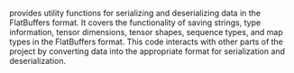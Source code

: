 provides utility functions for serializing and deserializing data in the FlatBuffers format. It covers the functionality of saving strings, type information, tensor dimensions, tensor shapes, sequence types, and map types in the FlatBuffers format. This code interacts with other parts of the project by converting data into the appropriate format for serialization and deserialization.